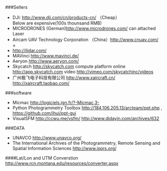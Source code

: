 ###Sellers  
- DJI: http://www.dji.com/cn/products-cn/ （Cheap）  
Below are expensive(100s thounsand RMB)  
- MICRODRONES (German)http://www.microdrones.com/  can attached Laser  
- Aircam UAV Technology Corporation （China）http://www.cnuav.com/   ×
- http://ilidar.com/  
- MAVinci http://www.mavinci.de/  
- Aeryon  http://www.aeryon.com/  
- Skycatch http://skycatch.com   compute platform online http://app.skycatch.com  video  http://vimeo.com/skycatchinc/videos  
- 广州极飞电子科技有限公司 http://www.xaircraft.cn/   http://xaircraft.taobao.com/
    
###software   
- Micmac http://logiciels.ign.fr/?-Micmac,3- 
- Python Photogrammetry Toolbox http://184.106.205.13/arcteam/ppt.php , https://github.com/ihui/ppt-gui    
- VisualSFM http://ccwu.me/vsfm/   http://www.didayin.com/archives/632  

   
###DATA  
- UNAVCO http://www.unavco.org/  
- The International Archives of the Photogrammetry, Remote Sensing and Spatial Information Sciences http://www.isprs.org/   
  
####Lat/Lon and UTM Converstion  
http://www.rcn.montana.edu/resources/converter.aspx
